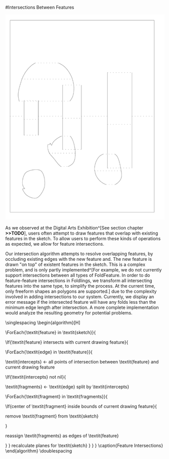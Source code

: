 #Intersections Between Features

![An attempted sketch with overlapping features.](figures/91_Appendix_DAX_Creations/overlapping_features.png)

As we observed at the Digital Arts Exhibition^[See section chapter **>>TODO**], users often attempt to draw features that overlap with existing features in the sketch.  To allow users to perform these kinds of operations as expected, we allow for feature intersections.

Our intersection algorithm attempts to resolve overlapping features, by occluding existing edges with the new feature and.  The new feature is drawn "on top" of existent features in the sketch.  This is a complex problem, and is only partly implemented^[For example, we do not currently support intersections between all types of FoldFeature.  In order to do feature-feature intersections in Foldlings, we transform all intersecting features into the same type, to simplify the process.  At the current time, only freeform shapes an polygons are supported.] due to the complexity involved in adding intersections to our system.  Currently, we display an error message if the intersected feature will have any folds less than the minimum edge length after intersection.  A more complete implementation would analyze the resulting geometry for potential problems.

\singlespacing
\begin{algorithm}[H]

\ForEach{\textit{feature} in \textit{sketch}}{

\If{\textit{feature} intersects with current drawing feature}{

\ForEach{\textit{edge} in \textit{feature}}{

\textit{intercepts} $\leftarrow$ all points of intersection between \textit{feature} and current drawing feature

\If{\textit{intercepts} not nil}{

\textit{fragments} $\leftarrow$ \textit{edge} split by \textit{intercepts} 

\ForEach{\textit{fragment} in \textit{fragments}}{

\If{center of \textit{fragment} inside bounds of current drawing feature}{

remove \textit{fragment} from \textit{sketch} 

}

reassign \textit{fragments} as edges of \textit{feature}

}
}
recalculate planes for \textit{sketch}
}
}
}
\caption{Feature Intersections}
\end{algorithm}
\doublespacing



